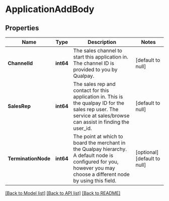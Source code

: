 # ApplicationAddBody

## Properties
Name | Type | Description | Notes
------------ | ------------- | ------------- | -------------
**ChannelId** | **int64** | The sales channel to start this application in. The channel ID is provided to you by Qualpay. | [default to null]
**SalesRep** | **int64** | The sales rep and contact for this application in. This is the qualpay ID for the sales rep user. The service at sales/browse can assist in finding the user_id. | [default to null]
**TerminationNode** | **int64** | The point at which to board the merchant in the Qualpay hierarchy. A default node is configured for you, however you may choose a different node by using this field. | [optional] [default to null]

[[Back to Model list]](../README.md#documentation-for-models) [[Back to API list]](../README.md#documentation-for-api-endpoints) [[Back to README]](../README.md)

